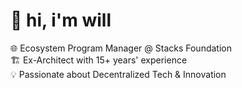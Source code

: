 # 👋 hi, i'm will

🌐 Ecosystem Program Manager @ Stacks Foundation<br>
🏗️ Ex-Architect with 15+ years' experience<br>
💡 Passionate about Decentralized Tech & Innovation<br>


